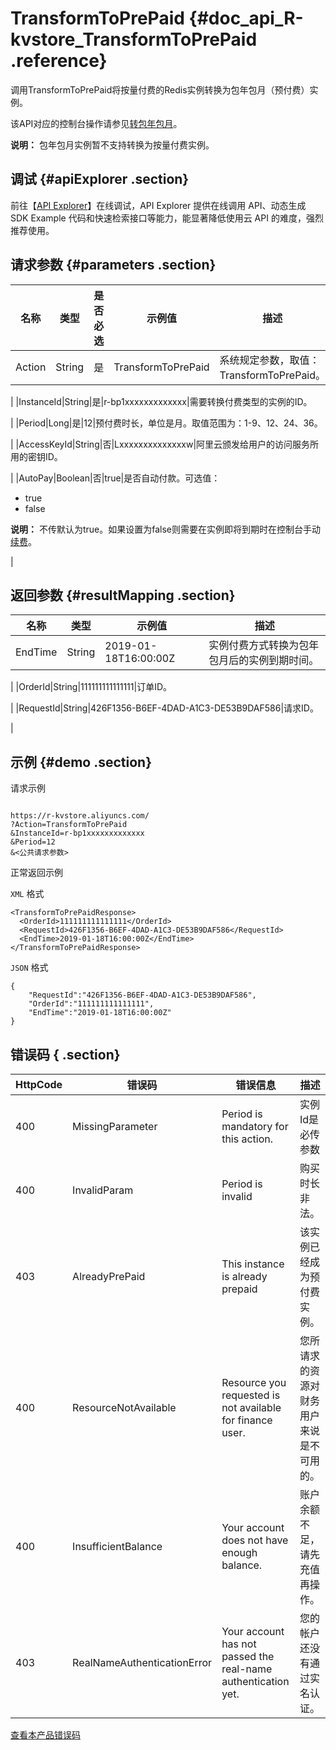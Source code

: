 # TransformToPrePaid {#doc_api_R-kvstore_TransformToPrePaid .reference}

调用TransformToPrePaid将按量付费的Redis实例转换为包年包月（预付费）实例。

该API对应的控制台操作请参见[转包年包月](~~54542~~)。

**说明：** 包年包月实例暂不支持转换为按量付费实例。

## 调试 {#apiExplorer .section}

前往【[API Explorer](https://api.aliyun.com/#product=R-kvstore&api=TransformToPrePaid)】在线调试，API Explorer 提供在线调用 API、动态生成 SDK Example 代码和快速检索接口等能力，能显著降低使用云 API 的难度，强烈推荐使用。

## 请求参数 {#parameters .section}

|名称|类型|是否必选|示例值|描述|
|--|--|----|---|--|
|Action|String|是|TransformToPrePaid|系统规定参数，取值：TransformToPrePaid。

 |
|InstanceId|String|是|r-bp1xxxxxxxxxxxxx|需要转换付费类型的实例的ID。

 |
|Period|Long|是|12|预付费时长，单位是月。取值范围为：1-9、12、24、36。

 |
|AccessKeyId|String|否|Lxxxxxxxxxxxxxxw|阿里云颁发给用户的访问服务所用的密钥ID。

 |
|AutoPay|Boolean|否|true|是否自动付款。可选值：

 -   true
-   false

 **说明：** 不传默认为true。如果设置为false则需要在实例即将到期时在控制台手动[续费](~~26352~~)。

 |

## 返回参数 {#resultMapping .section}

|名称|类型|示例值|描述|
|--|--|---|--|
|EndTime|String|2019-01-18T16:00:00Z|实例付费方式转换为包年包月后的实例到期时间。

 |
|OrderId|String|111111111111111|订单ID。

 |
|RequestId|String|426F1356-B6EF-4DAD-A1C3-DE53B9DAF586|请求ID。

 |

## 示例 {#demo .section}

请求示例

``` {#request_demo}

https://r-kvstore.aliyuncs.com/
?Action=TransformToPrePaid
&InstanceId=r-bp1xxxxxxxxxxxxx
&Period=12
&<公共请求参数>

```

正常返回示例

`XML` 格式

``` {#xml_return_success_demo}
<TransformToPrePaidResponse>
  <OrderId>111111111111111</OrderId>
  <RequestId>426F1356-B6EF-4DAD-A1C3-DE53B9DAF586</RequestId>
  <EndTime>2019-01-18T16:00:00Z</EndTime>
</TransformToPrePaidResponse>

```

`JSON` 格式

``` {#json_return_success_demo}
{
	"RequestId":"426F1356-B6EF-4DAD-A1C3-DE53B9DAF586",
	"OrderId":"111111111111111",
	"EndTime":"2019-01-18T16:00:00Z"
}
```

## 错误码 { .section}

|HttpCode|错误码|错误信息|描述|
|--------|---|----|--|
|400|MissingParameter|Period is mandatory for this action.|实例Id是必传参数|
|400|InvalidParam|Period is invalid|购买时长非法。|
|403|AlreadyPrePaid|This instance is already prepaid|该实例已经成为预付费实例。|
|400|ResourceNotAvailable|Resource you requested is not available for finance user.|您所请求的资源对财务用户来说是不可用的。|
|400|InsufficientBalance|Your account does not have enough balance.|账户余额不足，请先充值再操作。|
|403|RealNameAuthenticationError|Your account has not passed the real-name authentication yet.|您的帐户还没有通过实名认证。|

[查看本产品错误码](https://error-center.aliyun.com/status/product/R-kvstore)

